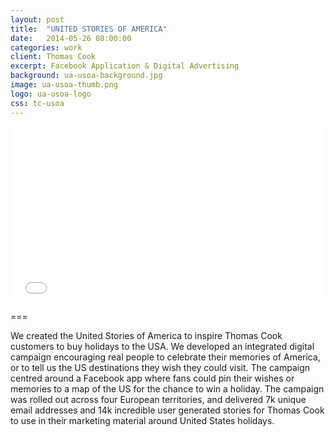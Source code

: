 ```yaml
---
layout: post
title:  "UNITED STORIES OF AMERICA"
date:   2014-05-26 08:00:00
categories: work
client: Thomas Cook
excerpt: Facebook Application & Digital Advertising
background: ua-usoa-background.jpg
image: ua-usoa-thumb.png
logo: ua-usoa-logo
css: tc-usoa
---
```


<div class="flex-video vimeo" >
	<iframe src="//player.vimeo.com/video/97216608?title=0&amp;byline=0&amp;portrait=0&amp;color=ed3f4c&amp;autoplay=1" width="500" height="281" frameborder="0" webkitallowfullscreen mozallowfullscreen allowfullscreen></iframe>
</div>

===

We created the United Stories of America to inspire Thomas Cook customers to buy holidays to the USA. We developed an integrated digital campaign encouraging real people to celebrate their memories of America, or to tell us the US destinations they wish they could visit. The campaign centred around a Facebook app where fans could pin their wishes or memories to a map of the US for the chance to win a holiday. The campaign was rolled out across four European territories, and delivered 7k unique email addresses and 14k incredible user generated stories for Thomas Cook to use in their marketing material around United States holidays.